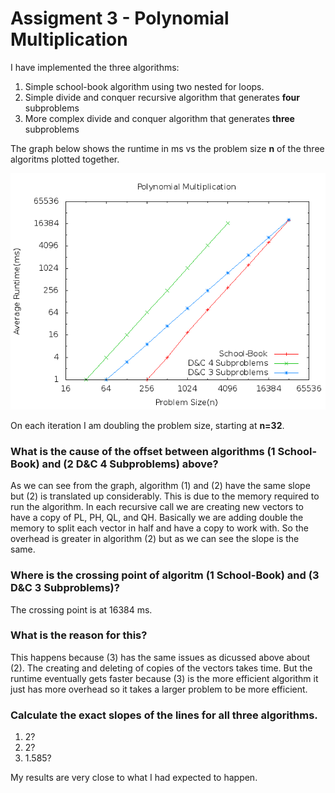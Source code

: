 Assigment 3 - Polynomial Multiplication
=======================================

I have implemented the three algorithms:

1. Simple school-book algorithm using two nested for loops.
2. Simple divide and conquer recursive algorithm that generates **four** subproblems
3. More complex divide and conquer algorithm that generates **three** subproblems

The graph below shows the runtime in ms vs the problem size **n** of the three algoritms plotted together.

![Runtime VS Problem Size](polymult.png)

On each iteration I am doubling the problem size, starting at **n=32**.

### What is the cause of the offset between algorithms (1 School-Book) and (2 D&C 4 Subproblems) above?

As we can see from the graph, algorithm (1) and (2) have the same slope but (2) is translated up considerably. This is due to the memory required to run the algorithm. In each recursive call we are creating new vectors to have a copy of PL, PH, QL, and QH. Basically we are adding double the memory to split each vector in half and have a copy to work with. So the overhead is greater in algorithm (2) but as we can see the slope is the same.

### Where is the crossing point of algoritm (1 School-Book) and (3 D&C 3 Subproblems)?

The crossing point is at 16384 ms.

### What is the reason for this?

This happens because (3) has the same issues as dicussed above about (2). The creating and deleting of copies of the vectors takes time. But the runtime eventually gets faster because (3) is the more efficient algorithm it just has more overhead so it takes a larger problem to be more efficient.

### Calculate the exact slopes of the lines for all three algorithms.

1. 2?
2. 2?
3. 1.585?

My results are very close to what I had expected to happen.